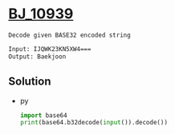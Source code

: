 # [BJ_10939](https://acmicpc.net/problem/10939)

```en
Decode given BASE32 encoded string
```

```txt
Input: IJQWK23KN5XW4===
Output: Baekjoon
```

## Solution

* py

  ```py
  import base64
  print(base64.b32decode(input()).decode())
  ```
